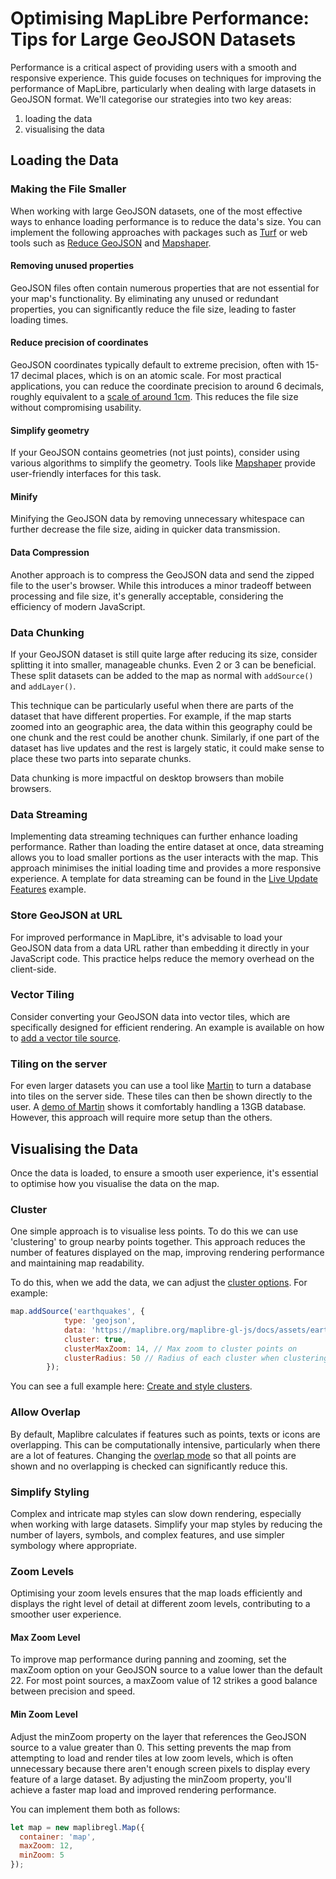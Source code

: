 # Optimising MapLibre Performance: Tips for Large GeoJSON Datasets

Performance is a critical aspect of providing users with a smooth and responsive experience. This guide focuses on techniques for improving the performance of MapLibre, particularly when dealing with large datasets in GeoJSON format. We'll categorise our strategies into two key areas:

1. loading the data
1. visualising the data

## Loading the Data

### Making the File Smaller

When working with large GeoJSON datasets, one of the most effective ways to enhance loading performance is to reduce the data's size. You can implement the following approaches with packages such as [Turf](https://turfjs.org/) or web tools such as [Reduce GeoJSON](https://reducegeojson.radicaldata.org/) and [Mapshaper](https://github.com/mbloch/mapshaper).

#### Removing unused properties

GeoJSON files often contain numerous properties that are not essential for your map's functionality. By eliminating any unused or redundant properties, you can significantly reduce the file size, leading to faster loading times.

#### Reduce precision of coordinates

GeoJSON coordinates typically default to extreme precision, often with 15-17 decimal places, which is on an atomic scale. For most practical applications, you can reduce the coordinate precision to around 6 decimals, roughly equivalent to a [scale of around 1cm](https://en.wikipedia.org/wiki/Decimal_degrees#Precision). This reduces the file size without compromising usability.

#### Simplify geometry

If your GeoJSON contains geometries (not just points), consider using various algorithms to simplify the geometry. Tools like [Mapshaper](https://github.com/mbloch/mapshaper) provide user-friendly interfaces for this task.

#### Minify

Minifying the GeoJSON data by removing unnecessary whitespace can further decrease the file size, aiding in quicker data transmission.

#### Data Compression

Another approach is to compress the GeoJSON data and send the zipped file to the user's browser. While this introduces a minor tradeoff between processing and file size, it's generally acceptable, considering the efficiency of modern JavaScript.

### Data Chunking

If your GeoJSON dataset is still quite large after reducing its size, consider splitting it into smaller, manageable chunks. Even 2 or 3 can be beneficial. These split datasets can be added to the map as normal with `addSource()` and `addLayer()`.

This technique can be particularly useful when there are parts of the dataset that have different properties. For example, if the map starts zoomed into an geographic area, the data within this geography could be one chunk and the rest could be another chunk. Similarly, if one part of the dataset has live updates and the rest is largely static, it could make sense to place these two parts into separate chunks.

Data chunking is more impactful on desktop browsers than mobile browsers.

### Data Streaming

Implementing data streaming techniques can further enhance loading performance. Rather than loading the entire dataset at once, data streaming allows you to load smaller portions as the user interacts with the map. This approach minimises the initial loading time and provides a more responsive experience. A template for data streaming can be found in the [Live Update Features](https://maplibre.org/maplibre-gl-js/docs/examples/live-update-feature/) example.

### Store GeoJSON at URL

For improved performance in MapLibre, it's advisable to load your GeoJSON data from a data URL rather than embedding it directly in your JavaScript code. This practice helps reduce the memory overhead on the client-side.

### Vector Tiling

Consider converting your GeoJSON data into vector tiles, which are specifically designed for efficient rendering. An example is available on how to [add a vector tile source](https://maplibre.org/maplibre-gl-js/docs/examples/vector-source/).

### Tiling on the server

For even larger datasets you can use a tool like [Martin](https://maplibre.org/martin/) to turn a database into tiles on the server side. These tiles can then be shown directly to the user. A [demo of Martin](https://martin.maplibre.org/) shows it comfortably handling a 13GB database. However, this approach will require more setup than the others.

## Visualising the Data

Once the data is loaded, to ensure a smooth user experience, it's essential to optimise how you visualise the data on the map.

### Cluster

One simple approach is to visualise less points. To do this we can use 'clustering' to group nearby points together. This approach reduces the number of features displayed on the map, improving rendering performance and maintaining map readability.

To do this, when we add the data, we can adjust the [cluster options](https://maplibre.org/maplibre-gl-js/docs/API/types/maplibregl.SetClusterOptions/#type-declaration). For example:

```javascript
map.addSource('earthquakes', {
            type: 'geojson',
            data: 'https://maplibre.org/maplibre-gl-js/docs/assets/earthquakes.geojson',
            cluster: true,
            clusterMaxZoom: 14, // Max zoom to cluster points on
            clusterRadius: 50 // Radius of each cluster when clustering points (defaults to 50)
        });
```

You can see a full example here: [Create and style clusters](https://maplibre.org/maplibre-gl-js/docs/examples/cluster/).

### Allow Overlap

By default, Maplibre calculates if features such as points, texts or icons are overlapping. This can be computationally intensive, particularly when there are a lot of features. Changing the [overlap mode](https://maplibre.org/maplibre-gl-js/docs/API/types/maplibregl.OverlapMode/) so that all points are shown and no overlapping is checked can significantly reduce this.

### Simplify Styling

Complex and intricate map styles can slow down rendering, especially when working with large datasets. Simplify your map styles by reducing the number of layers, symbols, and complex features, and use simpler symbology where appropriate.

### Zoom Levels

Optimising your zoom levels ensures that the map loads efficiently and displays the right level of detail at different zoom levels, contributing to a smoother user experience.

#### Max Zoom Level

To improve map performance during panning and zooming, set the maxZoom option on your GeoJSON source to a value lower than the default 22. For most point sources, a maxZoom value of 12 strikes a good balance between precision and speed.

#### Min Zoom Level

Adjust the minZoom property on the layer that references the GeoJSON source to a value greater than 0. This setting prevents the map from attempting to load and render tiles at low zoom levels, which is often unnecessary because there aren't enough screen pixels to display every feature of a large dataset. By adjusting the minZoom property, you'll achieve a faster map load and improved rendering performance.

You can implement them both as follows:

```javascript
let map = new maplibregl.Map({
  container: 'map',
  maxZoom: 12,
  minZoom: 5
});
```
